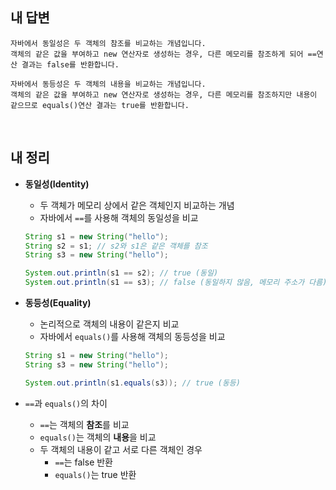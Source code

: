 ## 내 답변
```
자바에서 동일성은 두 객체의 참조를 비교하는 개념입니다.
객체의 같은 값을 부여하고 new 연산자로 생성하는 경우, 다른 메모리를 참조하게 되어 ==연산 결과는 false를 반환합니다.

자바에서 동등성은 두 객체의 내용을 비교하는 개념입니다.
객체의 같은 값을 부여하고 new 연산자로 생성하는 경우, 다른 메모리를 참조하지만 내용이 같으므로 equals()연산 결과는 true를 반환합니다.
```
<br>

## 내 정리
- **동일성(Identity)**
    - 두 객체가 메모리 상에서 같은 객체인지 비교하는 개념
    - 자바에서 `==`를 사용해 객체의 동일성을 비교
    
    ```java
    String s1 = new String("hello");
    String s2 = s1; // s2와 s1은 같은 객체를 참조
    String s3 = new String("hello");
    
    System.out.println(s1 == s2); // true (동일)
    System.out.println(s1 == s3); // false (동일하지 않음, 메모리 주소가 다름)
    ```
    
- **동등성(Equality)**
    - 논리적으로 객체의 내용이 같은지 비교
    - 자바에서 `equals()`를 사용해 객체의 동등성을 비교
    
    ```java
    String s1 = new String("hello");
    String s3 = new String("hello");
    
    System.out.println(s1.equals(s3)); // true (동등)
    ```
    
- `==`과 `equals()`의 차이
    - `==`는 객체의 **참조**를 비교
    - `equals()`는 객체의 **내용**을 비교
    - 두 객체의 내용이 같고 서로 다른 객체인 경우
        - `==`는 false 반환
        - `equals()`는 true 반환

